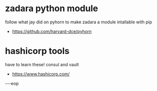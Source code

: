 zadara python module
====================

follow what jay did on pyhorn to make zadara a module intallable with pip
- https://github.com/harvard-dce/pyhorn


hashicorp tools
===============

have to learn these! consul and vault
- https://www.hashicorp.com/

---eop
